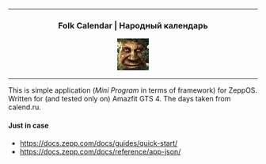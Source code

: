 
---

<div align="center">
    <h3>Folk Calendar | Народный календарь</h3>
    <img src="https://github.com/soctim/Folk_Calendar/blob/master/assets/gts/icon.png?raw=true" />
</div>

---

This is simple application (*Mini Program* in terms of framework) for ZeppOS. Written for (and tested only on) Amazfit GTS 4. The days taken from calend.ru.


#### Just in case

- https://docs.zepp.com/docs/guides/quick-start/
- https://docs.zepp.com/docs/reference/app-json/
